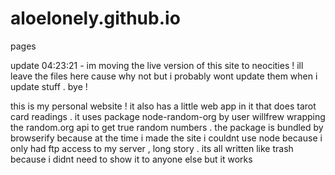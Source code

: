 # aloelonely.github.io
pages

update 04:23:21 - im moving the live version of this site to neocities ! ill leave the files here cause why not but i probably wont update them when i update stuff . bye !

this is my personal website ! it also has a little web app in it that does tarot card readings . it uses package node-random-org by user willfrew wrapping the random.org api to get true random numbers . the package is bundled by browserify because at the time i made the site i couldnt use node because i only had ftp access to my server , long story . its all written like trash because i didnt need to show it to anyone else but it works 
